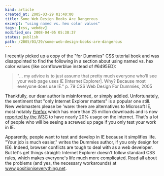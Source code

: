 ```yaml
---
kind: article
created_at: 2005-03-29 01:40:00
title: Some Web Design Books Are Dangerous
excerpt: "using named vs. hex color values"
tags: [css, webdev]
modified_on: 2008-04-05 05:38:37
status: publish 
path: /2005/03/29/some-web-design-books-are-dangerous
---
```


I recently picked up a copy of the "for Dummies" CSS tutorial book and was disappointed to find the following in a section about using named vs. hex color values (like cornflowerblue instead of #6495ED):

<blockquote>
    "... my advice is to just assume that pretty much everyone who'll see your web page uses IE [Internet Explorer]. Why? Because most everyone does use IE." p. 79 CSS Web Design For Dummies, 2005
</blockquote>

Thankfully, our dear author is misinformed, or simply addled. Unfortunately, the sentiment that "only Internet Explorer matters" is a popular one still. New webmasters please be 'ware: there are alternatives to Microsoft IE, most notably <a href="http://www.firefox.com/">Firefox</a> which has more than 25 million downloads and is now <a href="http://www.w3schools.com/browsers/browsers_stats.asp">reported by the W3C</a> to have nearly 20% usage on the internet. That's a lot of people who will be seeing a screwed up page if you only test your work in IE.

Apparently, people want to test and develop in IE because it simplifies life.  "Your job is much easier," writes the Dummies author, if you only design for IE6. Indeed, browser conflicts are tough to deal with as a web developer. But let's get things straight: Internet Explorer doesn't follow standard CSS rules, which makes everyone's life much more complicated. Read all about the problems (and yes, the necessary workarounds) at <a href="http://www.positioniseverything.net">www.positioniseverything.net</a>.